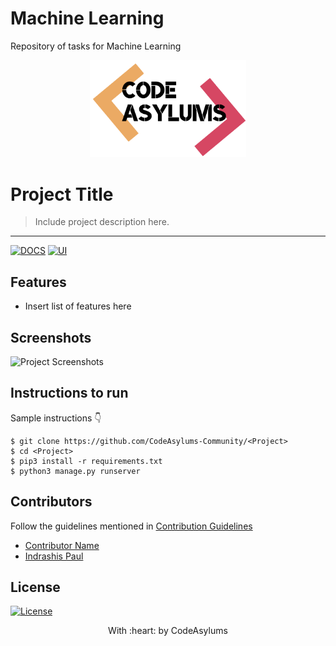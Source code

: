 # Machine Learning
Repository of tasks for Machine Learning

<p align="center">
<a href="https://community.codeasylums.com">
<img src="https://raw.githubusercontent.com/CodeAsylums-Community/CodeAsylums-Community-Website/master/assets/img/favicon.png" width="250px" alt="<Repo> Logo"/>
</a>
</p>

# Project Title

> <Subtitle>
> Include project description here.

---
[![DOCS](https://img.shields.io/badge/Documentation-see%20docs-green?style=flat-square&logo=appveyor)](INSERT_LINK_FOR_DOCS_HERE) 
  [![UI ](https://img.shields.io/badge/User%20Interface-Link%20to%20UI-orange?style=flat-square&logo=appveyor)](INSERT_UI_LINK_HERE)

## Features
- Insert list of features here

## Screenshots
<img src="https://github.com/akshatvg/common-entry-test/raw/master/static/img/header.png" alt="Project Screenshots">

## Instructions to run 
Sample instructions 👇
```
$ git clone https://github.com/CodeAsylums-Community/<Project>
$ cd <Project>
$ pip3 install -r requirements.txt
$ python3 manage.py runserver
```

## Contributors
Follow the guidelines mentioned in [Contribution Guidelines](https://github.com/CodeAsylums-Community/template/blob/main/CONTRIBUTIONS.md)
- <a href="https://github.com/<Contributor>">Contributor Name</a>
- <a href="https://github.com/<IndraP24>">Indrashis Paul</a>

## License
[![License](http://img.shields.io/:license-mit-blue.svg?style=flat-square)](http://badges.mit-license.org)

<p align="center">
	With :heart: by CodeAsylums
</p>
